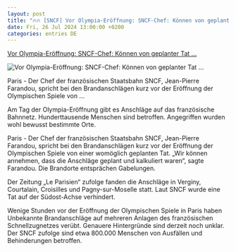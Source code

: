 ```yaml
---
layout: post
title: "🔥🔥 [SNCF] Vor Olympia-Eröffnung: SNCF-Chef: Können von geplanter Tat ..."
date: Fri, 26 Jul 2024 13:00:00 +0200
categories: entries DE
---
```

[Vor Olympia-Eröffnung: SNCF-Chef: Können von geplanter Tat ...](https://www.mz.de/sport/sportmix/sncf-chef-konnen-von-geplanter-tat-ausgehen-3888172)

![Vor Olympia-Eröffnung: SNCF-Chef: Können von geplanter Tat ...](https://bmg-images.forward-publishing.io/2024/07/26/3a0c0b43-56f5-4cd3-b3a7-c51f1173d06d.jpeg?rect=0%2C73%2C2048%2C1152&w=1024)

Paris - Der Chef der französischen Staatsbahn SNCF, Jean-Pierre Farandou, spricht bei den Brandanschlägen kurz vor der Eröffnung der Olympischen Spiele von ...

Am Tag der Olympia-Eröffnung gibt es Anschläge auf das französische Bahnnetz. Hunderttausende Menschen sind betroffen. Angegriffen wurden wohl bewusst bestimmte Orte.

Paris - Der Chef der französischen Staatsbahn SNCF, Jean-Pierre Farandou, spricht bei den Brandanschlägen kurz vor der Eröffnung der Olympischen Spiele von einer womöglich geplanten Tat. „Wir können annehmen, dass die Anschläge geplant und kalkuliert waren“, sagte Farandou. Die Brandorte entsprächen Gabelungen.

Der Zeitung „Le Parisien“ zufolge fanden die Anschläge in Verginy, Courtalain, Croisilles und Pagny-sur-Moselle statt. Laut SNCF wurde eine Tat auf der Südost-Achse verhindert.

Wenige Stunden vor der Eröffnung der Olympischen Spiele in Paris haben Unbekannte Brandanschläge auf mehreren Anlagen des französischen Schnellzugnetzes verübt. Genauere Hintergründe sind derzeit noch unklar. Der SNCF zufolge sind etwa 800.000 Menschen von Ausfällen und Behinderungen betroffen.

